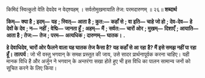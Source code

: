  

किमिदं स्वित्कुतो वेति देवदेव न वेद्श्यहम् । सर्वतोमुखमायाति तेज: परमदारुणम् ॥ २६॥ **शब्दार्थ** 

**किम्—** **क्या है** **; इदम्—** **यह** **; स्वित्—** **आता है** **; कुत:—** **कहाँ से** **; वा इति—** **चाहे जो हो** **; देव-देव—** **हे देवों के देव** **; न—** **नहीं** **; वेद्मि—** **जानता हूँ** **; अहम्—** **मैं** **; सर्वत:—** **चारों ओर** **; मुखम्—** **दिशाएँ** **; आयाति—** **आता है** **; तेज:—** **तेज** **; परम—** **अत्यधिक** **; दारुणम्—** **घातक।** **.** 

**हे देवाधिदेव, चारों ओर फैलने वाला यह घातक तेज कैसा है? यह कहाँ से आ रहा** **है? मैं इसे समझ नहीं पा रहा हूँ।** **तात्पर्य** : जो भी वस्तु भगवान् के समक्ष प्रस्तुत की जाय, उसे सादर प्रार्थनापूर्वक करना चाहिए। यही मानक विधि है और अर्जुन ने भगवान् के अन्तरंगा सखा होते हुए भी इस विधि का पालन सामान्य जनों को सूचित करने के लिए किया। 